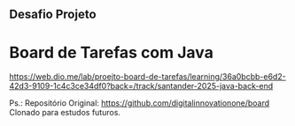 ## Desafio Projeto
# Board de Tarefas com Java
https://web.dio.me/lab/proejto-board-de-tarefas/learning/36a0bcbb-e6d2-42d3-9109-1c4c3ce34df0?back=/track/santander-2025-java-back-end

Ps.: Repositório Original: https://github.com/digitalinnovationone/board
Clonado para estudos futuros.